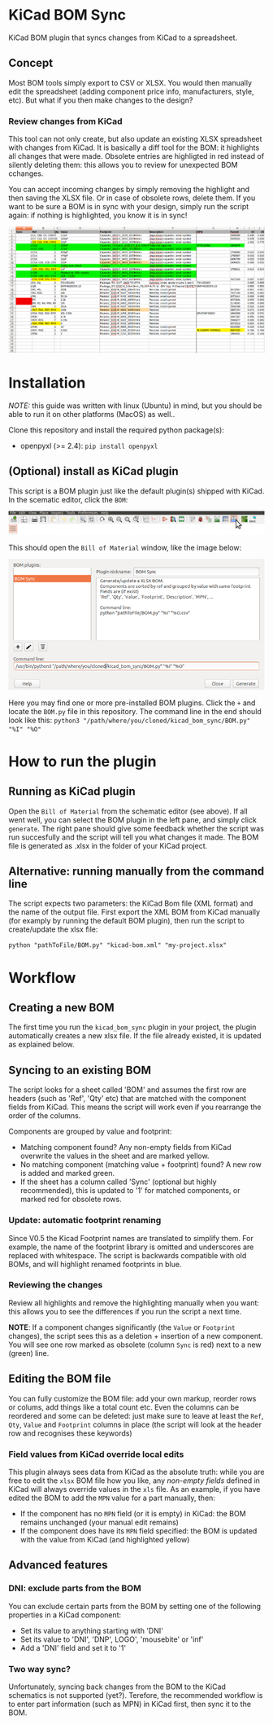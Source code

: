 # KiCad BOM Sync
KiCad BOM plugin that syncs changes from KiCad to a spreadsheet.

## Concept
Most BOM tools simply export to CSV or XLSX. You would then manually edit the spreadsheet
(adding component price info, manufacturers, style, etc). But what if you then make changes to the design?

### Review changes from KiCad
This tool can not only create, but also update an existing XLSX spreadsheet with changes from KiCad.
It is basically a diff tool for the BOM: it highlights all changes that were made.
Obsolete entries are highligted in red instead of silently deleting them: this allows you to review for unexpected BOM cchanges.

You can accept incoming changes by simply removing the highlight and then saving the XLSX file. Or in case of obsolete rows, delete them. If you want to be sure a BOM is in sync with your design, simply run the script again: if nothing is highlighted, you know it is in sync!

![Screenshot: highlighted changes in the BOM](documentation/kicad_bom_tool_screenshot.png)

# Installation

*NOTE:* this guide was written with linux (Ubuntu) in mind, but you should be able to run it on other platforms (MacOS) as well..

Clone this repository and install the required python package(s):

* openpyxl (>= 2.4): `pip install openpyxl`


## (Optional) install as KiCad plugin

This script is a BOM plugin just like the default plugin(s) shipped with KiCad.
In the scematic editor, click the `BOM`:

![Eeschema: BOM button](documentation/plugin_install_step1.png)

This should open the `Bill of Material` window, like the image below:

![Eeschema: Bill of Materials window](documentation/plugin_install_step2.png)

Here you may find one or more pre-installed BOM plugins. Click the `+` and locate the `BOM.py` file in this repository.
The command line in the end should look like this: `python3 "/path/where/you/cloned/kicad_bom_sync/BOM.py" "%I" "%O"`




# How to run the plugin

## Running as KiCad plugin

Open the `Bill of Material` from the schematic editor (see above). If all went well, you can select the BOM plugin in the left pane, and simply click `generate`. The right pane should give some feedback whether the script was run succesfully and the script will tell you what changes it made. The BOM file is generated as <projectname>.xlsx in the folder of your KiCad project.

## Alternative: running manually from the command line

The script expects two parameters: the KiCad Bom file (XML format) and the name of the output file.
First export the XML BOM from KiCad manually (for examply by running the default BOM plugin), then run the script to create/update the xlsx file:
```
python "pathToFile/BOM.py" "kicad-bom.xml" "my-project.xlsx"
```


# Workflow

## Creating a new BOM
The first time you run the `kicad_bom_sync` plugin in your project, the plugin automatically creates a new xlsx file. If the file already existed, it is updated as explained below.

## Syncing to an existing BOM
The script looks for a sheet called 'BOM' and assumes the first row are headers (such as 'Ref', 'Qty' etc) that are matched with the component fields from KiCad. This means the script will work even if you rearrange the order of the columns.

Components are grouped by value and footprint:
* Matching component found? Any non-empty fields from KiCad overwrite the values in the sheet and are marked yellow.
* No matching component (matching value + footprint) found? A new row is added and marked green.
* If the sheet has a column called 'Sync' (optional but highly recommended),
this is updated to '1' for matched components, or marked red for obsolete rows.

### Update: automatic footprint renaming
Since V0.5 the Kicad Footprint names are translated to simplify them. For example, the name of the footprint library is omitted and underscores are replaced with whitespace.
The script is backwards compatible with old BOMs, and will highlight renamed footprints in blue.

### Reviewing the changes

Review all highlights and remove the highlighting manually when you want: this allows you to see the differences if you run the script a next time.

**NOTE**: If a component changes significantly (the `Value` or `Footprint` changes), the script sees this as a deletion + insertion of a new component. You will see one row marked as obsolete (column `Sync` is red) next to a new (green) line.

## Editing the BOM file

You can fully customize the BOM file: add your own markup, reorder rows or colums, add things like a total count etc.
Even the columns can be reordered and some can be deleted: just make sure to leave at least the `Ref`, `Qty`, `Value` and `Footprint` columns in place (the script will look at the header row and recognises these keywords)

### Field values from KiCad override local edits

This plugin always sees data from KiCad as the absolute truth: while you are free to edit the `xlsx` BOM file how you like, any *non-empty fields* defined in KiCad will always override values in the  `xls` file. As an example, if you have edited the BOM to add the `MPN` value for a part manually, then:
* If the component has no `MPN` field (or it is empty) in KiCad: the BOM remains unchanged (your manual edit remains)
* If the component does have its `MPN` field specified: the BOM is updated with the value from KiCad (and highlighted yellow)


## Advanced features


### DNI: exclude parts from the BOM

You can exclude certain parts from the BOM by setting one of the following
properties in a KiCad component:
- Set its value to anything starting with 'DNI'
- Set its value to 'DNI', 'DNP', LOGO', 'mousebite' or 'inf'
- Add a 'DNI' field and set it to '1'


### Two way sync?

Unfortunately, syncing back changes from the BOM to the KiCad schematics is not supported (yet?). Terefore, the recommended workflow is to enter part information (such as MPN) in KiCad first, then sync it to the BOM.

